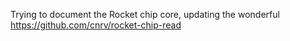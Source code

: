 Trying to document the Rocket chip core, updating the wonderful https://github.com/cnrv/rocket-chip-read
